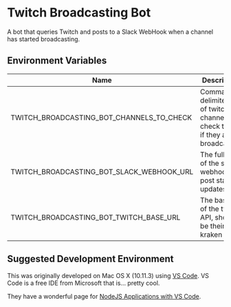 Twitch Broadcasting Bot
=======================
A bot that queries Twitch and posts to a Slack WebHook when a channel has started broadcasting.

Environment Variables
---------------------
|Name|Description|Example|
|----|----|---|
|TWITCH_BROADCASTING_BOT_CHANNELS_TO_CHECK|Comma delimited list of twitch channels to check to see if they are broadcasting|halo,thekidtsunami|
|TWITCH_BROADCASTING_BOT_SLACK_WEBHOOK_URL|The full url of the slack webhook to post status updates to|https://hooks.slack.com/webhookpath|
|TWITCH_BROADCASTING_BOT_TWITCH_BASE_URL|The base url of the twitch API, should be their kraken one...|https://api.twitch.tv/kraken/|

Suggested Development Environment
-----------------------
This was originally developed on Mac OS X (10.11.3) using [VS Code](https://code.visualstudio.com/). VS Code is a free IDE from Microsoft that is... pretty cool.

They have a wonderful page for [NodeJS Applications with VS Code](https://code.visualstudio.com/docs/runtimes/nodejs). 